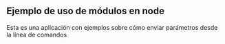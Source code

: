 ## Ejemplo de uso de módulos en node

Esta es una aplicación con ejemplos sobre cómo enviar parámetros desde la línea de comandos
